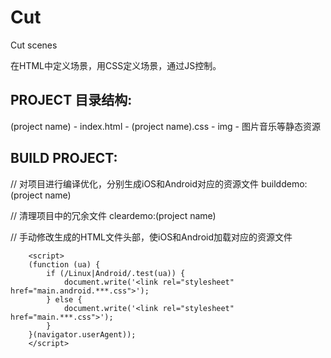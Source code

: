 Cut
===

Cut scenes

在HTML中定义场景，用CSS定义场景，通过JS控制。

PROJECT 目录结构:
-----------------
(project name)
    - index.html
    - (project name).css
    - img
        - 图片音乐等静态资源

BUILD PROJECT:
--------------

// 对项目进行编译优化，分别生成iOS和Android对应的资源文件
builddemo:(project name)

// 清理项目中的冗余文件
cleardemo:(project name)

// 手动修改生成的HTML文件头部，使iOS和Android加载对应的资源文件
```
    <script>
    (function (ua) {
        if (/Linux|Android/.test(ua)) {
            document.write('<link rel="stylesheet" href="main.android.***.css">');
        } else {
            document.write('<link rel="stylesheet" href="main.***.css">');
        }
    }(navigator.userAgent));
    </script>
```
